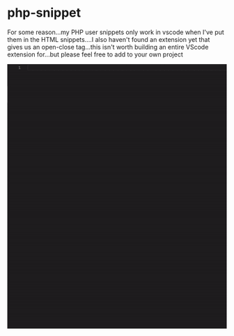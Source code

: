 # php-snippet
For some reason...my PHP user snippets only work in vscode when I've put them in the HTML snippets....I also haven't found an extension yet that gives us an open-close tag...this isn't worth building an entire VScode extension for...but please feel free to add to your own project  
  
  
![](phptag.gif)

